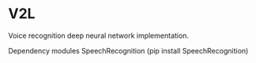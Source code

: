 # V2L
Voice recognition deep neural network implementation.

Dependency modules
SpeechRecognition (pip install SpeechRecognition)
